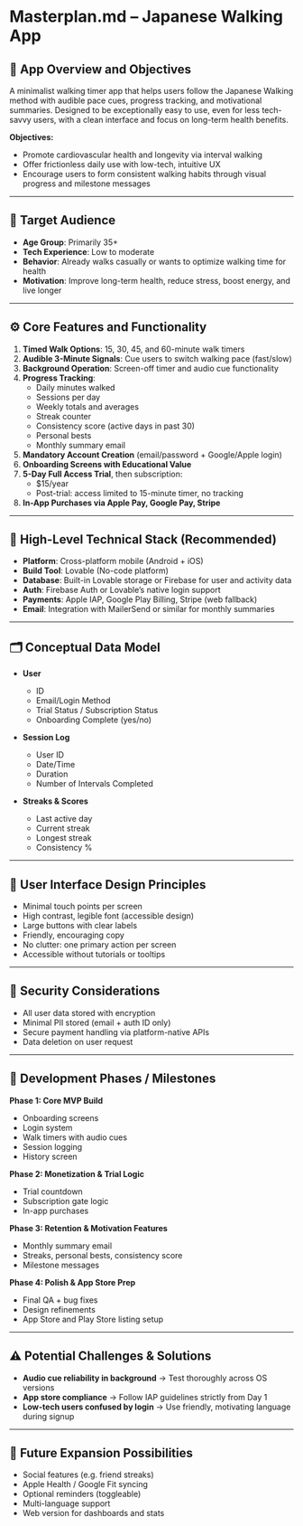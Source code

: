 # Masterplan.md – Japanese Walking App

## 📌 App Overview and Objectives
A minimalist walking timer app that helps users follow the Japanese Walking method with audible pace cues, progress tracking, and motivational summaries. Designed to be exceptionally easy to use, even for less tech-savvy users, with a clean interface and focus on long-term health benefits.

**Objectives:**
- Promote cardiovascular health and longevity via interval walking
- Offer frictionless daily use with low-tech, intuitive UX
- Encourage users to form consistent walking habits through visual progress and milestone messages

---

## 👥 Target Audience
- **Age Group**: Primarily 35+
- **Tech Experience**: Low to moderate
- **Behavior**: Already walks casually or wants to optimize walking time for health
- **Motivation**: Improve long-term health, reduce stress, boost energy, and live longer

---

## ⚙️ Core Features and Functionality
1. **Timed Walk Options**: 15, 30, 45, and 60-minute walk timers
2. **Audible 3-Minute Signals**: Cue users to switch walking pace (fast/slow)
3. **Background Operation**: Screen-off timer and audio cue functionality
4. **Progress Tracking**:
   - Daily minutes walked
   - Sessions per day
   - Weekly totals and averages
   - Streak counter
   - Consistency score (active days in past 30)
   - Personal bests
   - Monthly summary email
5. **Mandatory Account Creation** (email/password + Google/Apple login)
6. **Onboarding Screens with Educational Value**
7. **5-Day Full Access Trial**, then subscription:
   - $15/year
   - Post-trial: access limited to 15-minute timer, no tracking
8. **In-App Purchases via Apple Pay, Google Pay, Stripe**

---

## 🧱 High-Level Technical Stack (Recommended)
- **Platform**: Cross-platform mobile (Android + iOS)
- **Build Tool**: Lovable (No-code platform)
- **Database**: Built-in Lovable storage or Firebase for user and activity data
- **Auth**: Firebase Auth or Lovable’s native login support
- **Payments**: Apple IAP, Google Play Billing, Stripe (web fallback)
- **Email**: Integration with MailerSend or similar for monthly summaries

---

## 🗂️ Conceptual Data Model
- **User**
  - ID
  - Email/Login Method
  - Trial Status / Subscription Status
  - Onboarding Complete (yes/no)

- **Session Log**
  - User ID
  - Date/Time
  - Duration
  - Number of Intervals Completed

- **Streaks & Scores**
  - Last active day
  - Current streak
  - Longest streak
  - Consistency %
  
---

## 🎨 User Interface Design Principles
- Minimal touch points per screen
- High contrast, legible font (accessible design)
- Large buttons with clear labels
- Friendly, encouraging copy
- No clutter: one primary action per screen
- Accessible without tutorials or tooltips

---

## 🔐 Security Considerations
- All user data stored with encryption
- Minimal PII stored (email + auth ID only)
- Secure payment handling via platform-native APIs
- Data deletion on user request

---

## 🚀 Development Phases / Milestones
**Phase 1: Core MVP Build**
- Onboarding screens
- Login system
- Walk timers with audio cues
- Session logging
- History screen

**Phase 2: Monetization & Trial Logic**
- Trial countdown
- Subscription gate logic
- In-app purchases

**Phase 3: Retention & Motivation Features**
- Monthly summary email
- Streaks, personal bests, consistency score
- Milestone messages

**Phase 4: Polish & App Store Prep**
- Final QA + bug fixes
- Design refinements
- App Store and Play Store listing setup

---

## ⚠️ Potential Challenges & Solutions
- **Audio cue reliability in background** → Test thoroughly across OS versions
- **App store compliance** → Follow IAP guidelines strictly from Day 1
- **Low-tech users confused by login** → Use friendly, motivating language during signup

---

## 🌱 Future Expansion Possibilities
- Social features (e.g. friend streaks)
- Apple Health / Google Fit syncing
- Optional reminders (toggleable)
- Multi-language support
- Web version for dashboards and stats

